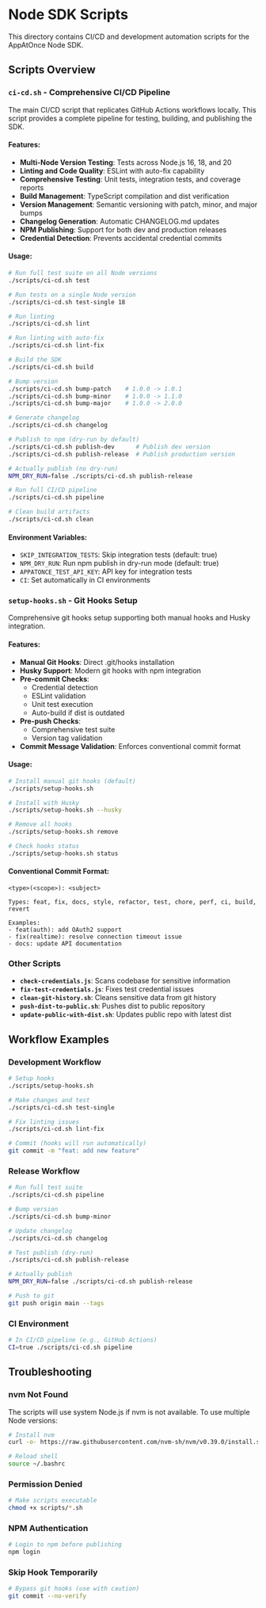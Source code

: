 # Node SDK Scripts

This directory contains CI/CD and development automation scripts for the AppAtOnce Node SDK.

## Scripts Overview

### `ci-cd.sh` - Comprehensive CI/CD Pipeline

The main CI/CD script that replicates GitHub Actions workflows locally. This script provides a complete pipeline for testing, building, and publishing the SDK.

#### Features:
- **Multi-Node Version Testing**: Tests across Node.js 16, 18, and 20
- **Linting and Code Quality**: ESLint with auto-fix capability
- **Comprehensive Testing**: Unit tests, integration tests, and coverage reports
- **Build Management**: TypeScript compilation and dist verification
- **Version Management**: Semantic versioning with patch, minor, and major bumps
- **Changelog Generation**: Automatic CHANGELOG.md updates
- **NPM Publishing**: Support for both dev and production releases
- **Credential Detection**: Prevents accidental credential commits

#### Usage:

```bash
# Run full test suite on all Node versions
./scripts/ci-cd.sh test

# Run tests on a single Node version
./scripts/ci-cd.sh test-single 18

# Run linting
./scripts/ci-cd.sh lint

# Run linting with auto-fix
./scripts/ci-cd.sh lint-fix

# Build the SDK
./scripts/ci-cd.sh build

# Bump version
./scripts/ci-cd.sh bump-patch    # 1.0.0 -> 1.0.1
./scripts/ci-cd.sh bump-minor    # 1.0.0 -> 1.1.0
./scripts/ci-cd.sh bump-major    # 1.0.0 -> 2.0.0

# Generate changelog
./scripts/ci-cd.sh changelog

# Publish to npm (dry-run by default)
./scripts/ci-cd.sh publish-dev      # Publish dev version
./scripts/ci-cd.sh publish-release  # Publish production version

# Actually publish (no dry-run)
NPM_DRY_RUN=false ./scripts/ci-cd.sh publish-release

# Run full CI/CD pipeline
./scripts/ci-cd.sh pipeline

# Clean build artifacts
./scripts/ci-cd.sh clean
```

#### Environment Variables:
- `SKIP_INTEGRATION_TESTS`: Skip integration tests (default: true)
- `NPM_DRY_RUN`: Run npm publish in dry-run mode (default: true)
- `APPATONCE_TEST_API_KEY`: API key for integration tests
- `CI`: Set automatically in CI environments

### `setup-hooks.sh` - Git Hooks Setup

Comprehensive git hooks setup supporting both manual hooks and Husky integration.

#### Features:
- **Manual Git Hooks**: Direct .git/hooks installation
- **Husky Support**: Modern git hooks with npm integration
- **Pre-commit Checks**:
  - Credential detection
  - ESLint validation
  - Unit test execution
  - Auto-build if dist is outdated
- **Pre-push Checks**:
  - Comprehensive test suite
  - Version tag validation
- **Commit Message Validation**: Enforces conventional commit format

#### Usage:

```bash
# Install manual git hooks (default)
./scripts/setup-hooks.sh

# Install with Husky
./scripts/setup-hooks.sh --husky

# Remove all hooks
./scripts/setup-hooks.sh remove

# Check hooks status
./scripts/setup-hooks.sh status
```

#### Conventional Commit Format:
```
<type>(<scope>): <subject>

Types: feat, fix, docs, style, refactor, test, chore, perf, ci, build, revert

Examples:
- feat(auth): add OAuth2 support
- fix(realtime): resolve connection timeout issue
- docs: update API documentation
```

### Other Scripts

- **`check-credentials.js`**: Scans codebase for sensitive information
- **`fix-test-credentials.js`**: Fixes test credential issues
- **`clean-git-history.sh`**: Cleans sensitive data from git history
- **`push-dist-to-public.sh`**: Pushes dist to public repository
- **`update-public-with-dist.sh`**: Updates public repo with latest dist

## Workflow Examples

### Development Workflow
```bash
# Setup hooks
./scripts/setup-hooks.sh

# Make changes and test
./scripts/ci-cd.sh test-single

# Fix linting issues
./scripts/ci-cd.sh lint-fix

# Commit (hooks will run automatically)
git commit -m "feat: add new feature"
```

### Release Workflow
```bash
# Run full test suite
./scripts/ci-cd.sh pipeline

# Bump version
./scripts/ci-cd.sh bump-minor

# Update changelog
./scripts/ci-cd.sh changelog

# Test publish (dry-run)
./scripts/ci-cd.sh publish-release

# Actually publish
NPM_DRY_RUN=false ./scripts/ci-cd.sh publish-release

# Push to git
git push origin main --tags
```

### CI Environment
```bash
# In CI/CD pipeline (e.g., GitHub Actions)
CI=true ./scripts/ci-cd.sh pipeline
```

## Troubleshooting

### nvm Not Found
The scripts will use system Node.js if nvm is not available. To use multiple Node versions:
```bash
# Install nvm
curl -o- https://raw.githubusercontent.com/nvm-sh/nvm/v0.39.0/install.sh | bash

# Reload shell
source ~/.bashrc
```

### Permission Denied
```bash
# Make scripts executable
chmod +x scripts/*.sh
```

### NPM Authentication
```bash
# Login to npm before publishing
npm login
```

### Skip Hook Temporarily
```bash
# Bypass git hooks (use with caution)
git commit --no-verify
```